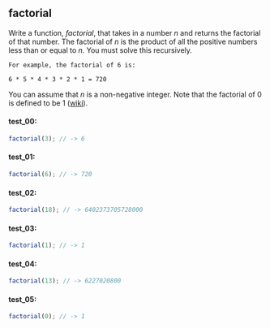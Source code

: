 ## factorial

Write a function, _factorial_, that takes in a number _n_ and returns the factorial of that number.
The factorial of _n_ is the product of all the positive numbers less than or equal to _n_. You must
solve this recursively.

```plaintext
For example, the factorial of 6 is:

6 * 5 * 4 * 3 * 2 * 1 = 720
```

You can assume that _n_ is a non-negative integer. Note that the factorial of 0 is defined to be 1
([wiki](https://en.wikipedia.org/wiki/Factorial)).

#### test_00:

```js
factorial(3); // -> 6
```

#### test_01:

```js
factorial(6); // -> 720
```

#### test_02:

```js
factorial(18); // -> 6402373705728000
```

#### test_03:

```js
factorial(1); // -> 1
```

#### test_04:

```js
factorial(13); // -> 6227020800
```

#### test_05:

```js
factorial(0); // -> 1
```
